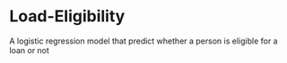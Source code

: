 # Load-Eligibility
A logistic regression model that predict whether a person is eligible for a loan or not
